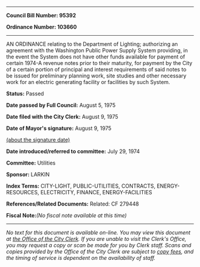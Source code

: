 

********

**Council Bill Number: 95392**
   
**Ordinance Number: 103660**
********

 AN ORDINANCE relating to the Department of Lighting; authorizing an agreement with the Washington Public Power Supply System providing, in the event the System does not have other funds available for payment of certain 1974-A revenue notes prior to their maturity, for payment by the City of a certain portion of principal and interest requirements of said notes to be issued for preliminary planning work, site studies and other necessary work for an electric generating facility or facilities by such System.

**Status:** Passed
   
**Date passed by Full Council:** August 5, 1975
   
**Date filed with the City Clerk:** August 9, 1975
   
**Date of Mayor's signature:** August 9, 1975
   
[(about the signature date)](/~public/approvaldate.htm)
   
   
   
**Date introduced/referred to committee:** July 29, 1974
   
**Committee:** Utilities
   
**Sponsor:** LARKIN
   
   
**Index Terms:** CITY-LIGHT, PUBLIC-UTILITIES, CONTRACTS, ENERGY-RESOURCES, ELECTRICITY, FINANCE, ENERGY-FACILITIES

**References/Related Documents:** Related: CF 279448

**Fiscal Note:**_(No fiscal note available at this time)_
********

_No text for this document is available on-line. You may view this document at [the Office of the City Clerk](http://www.seattle.gov/leg/clerk/contactUs.htm). If you are unable to visit the Clerk's Office, you may request a copy or scan be made for you by Clerk staff. Scans and copies provided by the Office of the City Clerk are subject to [copy fees](http://clerk.seattle.gov/~public/clerkfees.htm), and the timing of service is dependent on the availability of staff._

